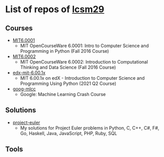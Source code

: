 # List of repos of [lcsm29](https://github.com/lcsm29)
## Courses
- [MIT6.0001](https://github.com/lcsm29/MIT6.0001)
  - MIT OpenCourseWare 6.0001: Intro to Computer Science and Programming in Python (Fall 2016 Course)
- [MIT6.0002](https://github.com/lcsm29/MIT6.0002)
  - MIT OpenCourseWare 6.0002: Introduction to Computational Thinking and Data Science (Fall 2016 Course)
- [edx-mit-6.00.1x](https://github.com/lcsm29/edx-mit-6.00.1x)
  - MIT 6.00.1x on edX - Introduction to Computer Science and Programming Using Python (2021 Q2 Course)
- [goog-mlcc](https://github.com/lcsm29/goog-mlcc)
  - Google: Machine Learning Crash Course

## Solutions
- [project-euler](https://github.com/lcsm29/project-euler)
  - My solutions for Project Euler problems in Python, C, C++, C#, F#, Go, Haskell, Java, JavaScript, PHP, Ruby, SQL

## Tools
